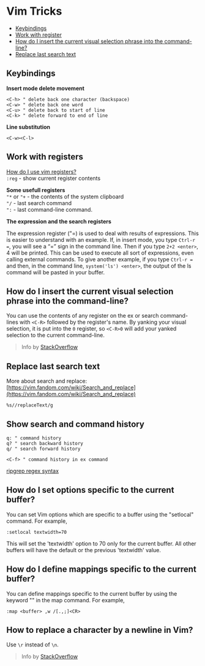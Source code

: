 # Vim Tricks

- [Keybindings](#keybindings)
- [Work with register](#work-with-register)
- [How do I insert the current visual selection phrase into the command-line?](#insert-visual-selection)
- [Replace last search text](#replace-last-search)

<a id="keybindings"></a>
## Keybindings

**Insert mode delete movement**<br/>
```vim
<C-h> " delete back one character (backspace)
<C-w> " delete back one word
<C-u> " delete back to start of line
<C-k> " delete forward to end of line
```

**Line substitution**<br/>
```vim
<C-w><C-l>
```

<a id="work-with-register"></a>
## Work with registers

[How do I use vim registers?](https://stackoverflow.com/questions/1497958/how-do-i-use-vim-registers)<br/>
`:reg` - show current register contents<br/>

**Some usefull registers**<br/>
`"*` or `"+` - the contents of the system clipboard<br/>
`"/` - last search command<br/>
`":` - last command-line command.<br/>

**The expression and the search registers**

The expression register ("=) is used to deal with results of expressions.
This is easier to understand with an example. If, in insert mode, you type `Ctrl-r =`, 
you will see a “=” sign in the command line. Then if you type `2+2 <enter>`, 
4 will be printed. This can be used to execute all sort of expressions, even calling external commands. 
To give another example, if you type `Ctrl-r =` and then, in the command line, `system('ls') <enter>`, the output of the ls command will be pasted in your buffer.

<a id="insert-visual-selection"></a>
## How do I insert the current visual selection phrase into the command-line?

You can use the contents of any register on the ex or search command-lines with `<C-R>` followed by the register's name.
By yanking your visual selection, it is put into the `0` register, so `<C-R>0` will add your yanked selection to the current command-line.

> Info by [StackOverflow](https://stackoverflow.com/questions/3619809/how-do-i-insert-the-current-visual-selection-phrase-into-the-command-line)

<a id="replace-last-search"></a>
## Replace last search text

More about search and replace: [https://vim.fandom.com/wiki/Search_and_replace](https://vim.fandom.com/wiki/Search_and_replace)<br/>
```vim
%s//replaceText/g
```

<a id="search-and-command-history"></a>
## Show search and command history

```vim
q: " command history
q? " search backward history
q/ " search forward history

<C-f> " command history in ex command
```

[ripgrep regex syntax](https://docs.rs/regex/1.5.4/regex/#syntax)

## How do I set options specific to the current buffer?

You can set Vim options which are specific to a buffer using the "setlocal" command. For example,

```
:setlocal textwidth=70
```

This will set the 'textwidth' option to 70 only for the current buffer. All other buffers will have the default or the previous 'textwidth' value.

## How do I define mappings specific to the current buffer?

You can define mappings specific to the current buffer by using the keyword "<buffer>" in the map command. For example,

```
:map <buffer> ,w /[.,;]<CR>
```

## How to replace a character by a newline in Vim?

Use `\r` instead of `\n`.

> Info by [StackOverflow](https://stackoverflow.com/questions/71323/how-to-replace-a-character-by-a-newline-in-vim/71334)
